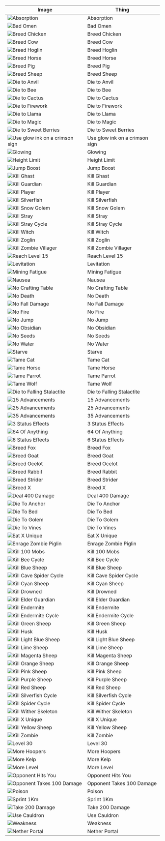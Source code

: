 | Image | Thing |
|-- |-- |
| ![Absorption](img/absorption.png) | Absorption |
| ![Bad Omen](img/bad_omen.png) | Bad Omen |
| ![Breed Chicken](img/breed_chicken.png) | Breed Chicken |
| ![Breed Cow](img/breed_cow.png) | Breed Cow |
| ![Breed Hoglin](img/breed_hoglin.png) | Breed Hoglin |
| ![Breed Horse](img/breed_horse.png) | Breed Horse |
| ![Breed Pig](img/breed_pig.png) | Breed Pig |
| ![Breed Sheep](img/breed_sheep.png) | Breed Sheep |
| ![Die to Anvil](img/die_to_anvil.png) | Die to Anvil |
| ![Die to Bee](img/die_to_bee.png) | Die to Bee |
| ![Die to Cactus](img/die_to_cactus.png) | Die to Cactus |
| ![Die to Firework](img/die_to_firework.png) | Die to Firework |
| ![Die to Llama](img/die_to_llama.png) | Die to Llama |
| ![Die to Magic](img/die_to_magic.png) | Die to Magic |
| ![Die to Sweet Berries](img/die_to_sweet_berries.png) | Die to Sweet Berries |
| ![Use glow ink on a crimson sign](img/glow_crimson_sign.png) | Use glow ink on a crimson sign |
| ![Glowing](img/glowing.png) | Glowing |
| ![Height Limit](img/height_limit.png) | Height Limit |
| ![Jump Boost](img/jump_boost.png) | Jump Boost |
| ![Kill Ghast](img/kill_ghast.png) | Kill Ghast |
| ![Kill Guardian](img/kill_guardian.png) | Kill Guardian |
| ![Kill Player](img/kill_player.png) | Kill Player |
| ![Kill Silverfish](img/kill_silverfish.png) | Kill Silverfish |
| ![Kill Snow Golem](img/kill_snow_golem.png) | Kill Snow Golem |
| ![Kill Stray](img/kill_stray.png) | Kill Stray |
| ![Kill Stray Cycle](img/kill_stray_cycle.png) | Kill Stray Cycle |
| ![Kill Witch](img/kill_witch.png) | Kill Witch |
| ![Kill Zoglin](img/kill_zoglin.png) | Kill Zoglin |
| ![Kill Zombie Villager](img/kill_zombie_villager.png) | Kill Zombie Villager |
| ![Reach Level 15](img/level_15.png) | Reach Level 15 |
| ![Levitation](img/levitation.png) | Levitation |
| ![Mining Fatigue](img/mining_fatigue.png) | Mining Fatigue |
| ![Nausea](img/nausea.png) | Nausea |
| ![No Crafting Table](img/no_crafting_table.png) | No Crafting Table |
| ![No Death](img/no_death.png) | No Death |
| ![No Fall Damage](img/no_fall_damage.png) | No Fall Damage |
| ![No Fire](img/no_fire.png) | No Fire |
| ![No Jump](img/no_jump.png) | No Jump |
| ![No Obsidian](img/no_obsidian.png) | No Obsidian |
| ![No Seeds](img/no_seeds.png) | No Seeds |
| ![No Water](img/no_water.png) | No Water |
| ![Starve](img/starve.png) | Starve |
| ![Tame Cat](img/tame_cat.png) | Tame Cat |
| ![Tame Horse](img/tame_horse.png) | Tame Horse |
| ![Tame Parrot](img/tame_parrot.png) | Tame Parrot |
| ![Tame Wolf](img/tame_wolf.png) | Tame Wolf |
| ![Die to Falling Stalactite](img/die_to_falling_stalactite.png) | Die to Falling Stalactite |
| ![15 Advancements](img/15_advancements.png) | 15 Advancements |
| ![25 Advancements](img/25_advancements.png) | 25 Advancements |
| ![35 Advancements](img/35_advancements.png) | 35 Advancements |
| ![3 Status Effects](img/3_status_effects.png) | 3 Status Effects |
| ![64 Of Anything](img/64_of_anything.png) | 64 Of Anything |
| ![6 Status Effects](img/6_status_effects.png) | 6 Status Effects |
| ![Breed Fox](img/breed_fox.png) | Breed Fox |
| ![Breed Goat](img/breed_goat.png) | Breed Goat |
| ![Breed Ocelot](img/breed_ocelot.png) | Breed Ocelot |
| ![Breed Rabbit](img/breed_rabbit.png) | Breed Rabbit |
| ![Breed Strider](img/breed_strider.png) | Breed Strider |
| ![Breed X](img/breed_x.png) | Breed X |
| ![Deal 400 Damage](img/deal_400_damage.png) | Deal 400 Damage |
| ![Die To Anchor](img/die_to_anchor.png) | Die To Anchor |
| ![Die To Bed](img/die_to_bed.png) | Die To Bed |
| ![Die To Golem](img/die_to_golem.png) | Die To Golem |
| ![Die To Vines](img/die_to_vines.png) | Die To Vines |
| ![Eat X Unique](img/eat_x_unique.png) | Eat X Unique |
| ![Enrage Zombie Piglin](img/enrage_zombie_piglin.png) | Enrage Zombie Piglin |
| ![Kill 100 Mobs](img/kill_100_mobs.png) | Kill 100 Mobs |
| ![Kill Bee Cycle](img/kill_bee_cycle.png) | Kill Bee Cycle |
| ![Kill Blue Sheep](img/kill_blue_sheep.png) | Kill Blue Sheep |
| ![Kill Cave Spider Cycle](img/kill_cave_spider_cycle.png) | Kill Cave Spider Cycle |
| ![Kill Cyan Sheep](img/kill_cyan_sheep.png) | Kill Cyan Sheep |
| ![Kill Drowned](img/kill_drowned.png) | Kill Drowned |
| ![Kill Elder Guardian](img/kill_elder_guardian.png) | Kill Elder Guardian |
| ![Kill Endermite](img/kill_endermite.png) | Kill Endermite |
| ![Kill Endermite Cycle](img/kill_endermite_cycle.png) | Kill Endermite Cycle |
| ![Kill Green Sheep](img/kill_green_sheep.png) | Kill Green Sheep |
| ![Kill Husk](img/kill_husk.png) | Kill Husk |
| ![Kill Light Blue Sheep](img/kill_light_blue_sheep.png) | Kill Light Blue Sheep |
| ![Kill Lime Sheep](img/kill_lime_sheep.png) | Kill Lime Sheep |
| ![Kill Magenta Sheep](img/kill_magenta_sheep.png) | Kill Magenta Sheep |
| ![Kill Orange Sheep](img/kill_orange_sheep.png) | Kill Orange Sheep |
| ![Kill Pink Sheep](img/kill_pink_sheep.png) | Kill Pink Sheep |
| ![Kill Purple Sheep](img/kill_purple_sheep.png) | Kill Purple Sheep |
| ![Kill Red Sheep](img/kill_red_sheep.png) | Kill Red Sheep |
| ![Kill Silverfish Cycle](img/kill_silverfish_cycle.png) | Kill Silverfish Cycle |
| ![Kill Spider Cycle](img/kill_spider_cycle.png) | Kill Spider Cycle |
| ![Kill Wither Skeleton](img/kill_wither_skeleton.png) | Kill Wither Skeleton |
| ![Kill X Unique](img/kill_x_unique.png) | Kill X Unique |
| ![Kill Yellow Sheep](img/kill_yellow_sheep.png) | Kill Yellow Sheep |
| ![Kill Zombie](img/kill_zombie.png) | Kill Zombie |
| ![Level 30](img/level_30.png) | Level 30 |
| ![More Hoopers](img/more_hoopers.png) | More Hoopers |
| ![More Kelp](img/more_kelp.png) | More Kelp |
| ![More Level](img/more_level.png) | More Level |
| ![Opponent Hits You](img/opponent_hits_you.png) | Opponent Hits You |
| ![Opponent Takes 100 Damage](img/opponent_takes_100_damage.png) | Opponent Takes 100 Damage |
| ![Poison](img/poison.png) | Poison |
| ![Sprint 1Km](img/sprint_1km.png) | Sprint 1Km |
| ![Take 200 Damage](img/take_200_damage.png) | Take 200 Damage |
| ![Use Cauldron](img/use_cauldron.png) | Use Cauldron |
| ![Weakness](img/weakness.png) | Weakness |
| ![Nether Portal](img/nether_portal.png) | Nether Portal |
